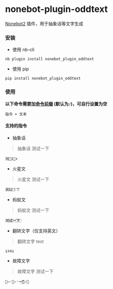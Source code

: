 # nonebot-plugin-oddtext

[Nonebot2](https://github.com/nonebot/nonebot2) 插件，用于抽象话等文字生成


### 安装

- 使用 nb-cli

```
nb plugin install nonebot_plugin_oddtext
```

- 使用 pip

```
pip install nonebot_plugin_oddtext
```


### 使用

**以下命令需要加[命令前缀](https://v2.nonebot.dev/docs/api/config#Config-command_start) (默认为`/`)，可自行设置为空**

```
指令 + 文本
```

#### 支持的指令

 - 抽象话

> 抽象话 测试一下
    
```
测💩1⃣⬇
```

 - 火星文

> 火星文 测试一下
    
```
測試①丅
```

 - 蚂蚁文

> 蚂蚁文 测试一下
    
```
测҉试҉一҉下҉
```

 - 翻转文字（仅支持英文）

> 翻转文字 test
    
```
ʇsǝʇ
```

 - 故障文字

> 故障文字 测试一下
    
```
测̶̛试̵̛一҈͝下̷͞
```
